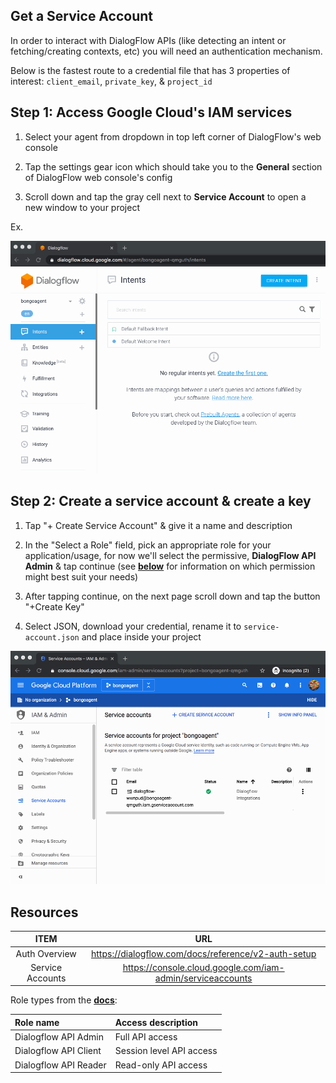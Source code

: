 ## Get a Service Account

In order to interact with DialogFlow APIs (like detecting an intent or fetching/creating contexts, etc) you will need an authentication mechanism.

Below is the fastest route to a credential file that has 3 properties of interest: ```client_email```, ```private_key```, & ```project_id```

## Step 1: Access Google Cloud's IAM services

1. Select your agent from dropdown in top left corner of DialogFlow's web console

2. Tap the settings gear icon which should take you to the **General** section of DialogFlow web console's config

3. Scroll down and tap the gray cell next to **Service Account** to open a new window to your project

Ex.

![serviceaccount](./../assets/service_account_1.gif)

## Step 2: Create a service account & create a key

1. Tap "+ Create Service Account" & give it a name and description

2. In the "Select a Role" field, pick an appropriate role for your application/usage, for now we'll select the permissive, **DialogFlow API Admin** & tap continue (see **[below](#resources)** for information on which permission might best suit your needs)

3. After tapping continue, on the next page scroll down and tap the button "+Create Key"

4. Select JSON, download your credential, rename it to ```service-account.json``` and place inside your project

![serviceaccount](./../assets/service_account_2.gif)


## Resources

|  **ITEM** | **URL** |
| :---: | :---: |
|  Auth Overview | https://dialogflow.com/docs/reference/v2-auth-setup |
|  Service Accounts | https://console.cloud.google.com/iam-admin/serviceaccounts |


Role types from the **[docs](https://dialogflow.com/docs/reference/v2-auth-setup)**:

|  **Role name** | **Access description** |
| :--- | :--- |
|  Dialogflow API Admin | Full API access |
|  Dialogflow API Client | Session level API access |
|  Dialogflow API Reader | Read-only API access |



